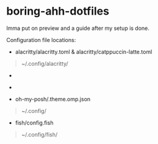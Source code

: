 # boring-ahh-dotfiles
Imma put on preview and a guide after my setup is done.

Configuration file locations:

* alacritty/alacritty.toml & alacritty/catppuccin-latte.toml
> ~/.config/alacritty/
* 
>
* 
> 
* oh-my-posh/.theme.omp.json
> ~/.config/
* fish/config.fish
> ~/.config/fish/
